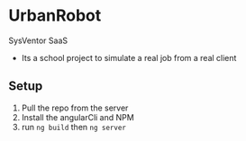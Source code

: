 # UrbanRobot
SysVentor SaaS

- Its a school project to simulate a real job from a real client

## Setup

1. Pull the repo from the server
2. Install the angularCli and NPM
3. run ```ng build``` then ```ng server```
 
